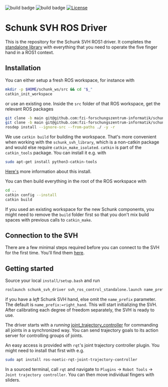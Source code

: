 ![build badge](https://github.com/fzi-forschungszentrum-informatik/schunk_svh_ros_driver/actions/workflows/industrial_ci_melodic_action.yml/badge.svg)
![build badge](https://github.com/fzi-forschungszentrum-informatik/schunk_svh_ros_driver/actions/workflows/industrial_ci_noetic_action.yml/badge.svg)
[![License](https://img.shields.io/badge/License-GPLv3-orange)](https://opensource.org/licenses/gpl-license)

# Schunk SVH ROS Driver

This is the repository for the Schunk SVH ROS1 driver.
It completes the [standalone
library](https://github.com/fzi-forschungszentrum-informatik/schunk_svh_library)
with everything that you need to operate the five finger hand in a ROS1 context.


## Installation
You can either setup a fresh ROS workspace, for instance with
```bash
mkdir -p $HOME/schunk_ws/src && cd "$_"
catkin_init_workspace
```
or use an existing one.
Inside the `src` folder of that ROS workspace, get the relevant ROS packages

```bash
git clone -b main git@github.com:fzi-forschungszentrum-informatik/schunk_svh_ros_driver.git
git clone -b main git@github.com:fzi-forschungszentrum-informatik/schunk_svh_library.git
rosdep install --ignore-src --from-paths ./ -y -r
```

We use `catkin build` for building the workspace. That's more convenient when working with the `schunk_svh_library`, which is a non-catkin package and would else require `catkin_make_isolated`.
`catkin` is part of the `catkin_tools` package. You can install it e.g. with
```bash
sudo apt-get install python3-catkin-tools
```
[Here's](https://catkin-tools.readthedocs.io/en/latest/installing.html) more information about this install.

You can then build everything in the root of the ROS workspace with

```bash
cd ..
catkin config --install
catkin build
```
If you used an existing workspace for the new Schunk components, you might need
to remove the `build` folder first so that you don't mix build spaces with
previous calls to `catkin_make`.

## Connection to the SVH
There are a few minimal steps required before you can connect to the SVH for the first time.
You'll find them [here](https://github.com/fzi-forschungszentrum-informatik/schunk_svh_library).

## Getting started
Source your local `install/setup.bash` and run
```bash
roslaunch schunk_svh_driver svh_ros_control_standalone.launch name_prefix:=left_hand
```
if you have a *left* Schunk SVH hand, else omit the `name_prefix` parameter. The default is `name_prefix:=right_hand`.
This will start initializing the SVH.
After calibrating each degree of freedom separately, the SVH is ready to use.

The driver starts with a *running* [joint_trajectory_controller](http://wiki.ros.org/joint_trajectory_controller) for commanding all joints in a synchronized way.
You can send trajectory goals to its action server for controlling groups of joints.

An easy access is provided with `rqt`'s joint trajectory controller plugin.
You might need to install that first with e.g.
```bash
sudo apt install ros-noetic-rqt-joint-trajectory-controller
```
In a sourced terminal, call `rqt` and navigate to `Plugins` -> `Robot Tools` -> `Joint trajectory controller`.
You can then move individual fingers with sliders.
